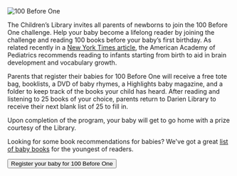 <div class="row">

<div class="col-md-10 col-md-offset-1">

<img class="img-responsive center-block" src="/uploads/logos/100_before_one_owl_header.jpg" alt="100 Before One" />

<div class="margin-bottom-20"></div>

The Children’s Library invites all parents of newborns to join the 100 Before One challenge. Help your baby become a lifelong reader by joining the challenge and reading 100 books before your baby’s first birthday. As related recently in a [New York Times article](http://www.nytimes.com/2014/06/24/us/pediatrics-group-to-recommend-reading-aloud-to-children-from-birth.html?_r=0), the American Academy of Pediatrics recommends reading to infants starting from birth to aid in brain development and vocabulary growth.

Parents that register their babies for 100 Before One will receive a free tote bag, booklists, a DVD of baby rhymes, a Highlights baby magazine, and a folder to keep track of the books your child has heard.  After reading and listening to 25 books of your choice, parents return to Darien Library to receive their next blank list of 25 to fill in.

Upon completion of the program, your baby will get to go home with a prize courtesy of the Library.

Looking for some book recommendations for babies? We've got a great [list of baby books](/list/15 "Great books for babies") for the youngest of readers.

<div class="margin-bottom-30"></div>

<a href="https://dlchildrenslibrary.wufoo.com/forms/100-before-one-program/"><button class="btn-u btn-u-lg btn-u-dark-blue" type="button">Register your baby for 100 Before One</button></a>

</div>

</div>

<div class="margin-bottom-30"></div>
